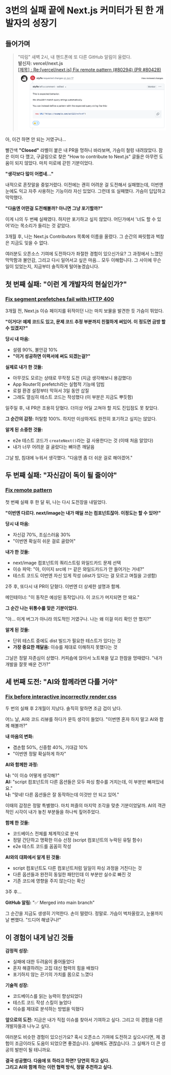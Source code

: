# 3번의 실패 끝에 Next.js 커미터가 된 한 개발자의 성장기

## 들어가며

> "띠링" 새벽 2시, 내 핸드폰에 또 다른 GitHub 알림이 울렸다.  
> **발신자: vercel/next.js**  
> [[제목] : Re:[vercel/next.js] Fix remote pattern (#80294) (PR #80428)](https://github.com/vercel/next.js/pull/80428)  
> ![img.png](next-js-pr-img.png)

아, 이건 하면 안 되는 거였구나...

빨간색 **"Closed"** 라벨이 붙은 내 PR을 멍하니 바라보며, 가슴이 철렁 내려앉았다. 잠은 이미 다 깼고, 구글링으로 찾은 "How to contribute to Next.js" 글들은 아무런 도움이 되지 않았다. 마치 미로에 갇힌 기분이었다.

**"생각보다 많이 어렵네..."**

내적으로 혼잣말을 중얼거렸다. 이전에는 괜히 어려운 걸 도전해서 실패했는데, 이번엔 눈에도 익고 자주 사용하는 기능이라 자신 있었다. 그런데 또 실패했다. 가슴이 답답하고 막막했다.

**"다음엔 어떤걸 도전해볼까? 아니면 그냥 포기할까?"**

이게 나의 두 번째 실패였다. 하지만 포기하고 싶지 않았다. 어딘가에서 '너도 할 수 있어'라는 목소리가 들리는 것 같았다.

3개월 후, 나는 Next.js Contributors 목록에 이름을 올렸다. 그 순간의 짜릿함과 벅참은 지금도 잊을 수 없다.

여러분도 오픈소스 기여에 도전하다가 좌절한 경험이 있으신가요? 그 과정에서 느꼈던 막막함과 불안감, 그리고 다시 일어서고 싶은 마음... 모두 이해합니다. 그 사이에 무슨 일이 있었는지, 지금부터 솔직하게 털어놓겠습니다.

## 첫 번째 실패: "이런 게 개발자의 현실인가?"

### [Fix segment prefetches fail with HTTP 400](https://github.com/vercel/next.js/issues/80014#issuecomment-2927911102)

3개월 전, Next.js 이슈 페이지를 뒤적이던 나는 마치 보물을 발견한 듯 가슴이 뛰었다.

**"이거다! 예제 코드도 있고, 문제 코드 추정 부분까지 친절하게 써있어. 이 정도면 금방 할 수 있겠지?"**

**당시 내 마음:**

- 설렘 90%, 불안감 10%
- **"이거 성공하면 이력서에 써도 되겠는걸?"**

**실제로 내가 한 것들:**

- 아무것도 모르는 상태로 무작정 도전 (지금 생각해보니 용감했다)
- App Router의 prefetch라는 실험적 기능에 덤빔
- 로컬 환경 설정부터 막혀서 3일 동안 삽질
- 그래도 열심히 테스트 코드는 작성했다 (이 부분은 지금도 뿌듯함)

일주일 후, 내 PR은 조용히 닫혔다. 더이상 어딜 고쳐야 할 지도 진입점도 못 찾았다.

**그 순간의 감정:** 허탈함 100%. 하지만 이상하게도 완전히 포기하고 싶지는 않았다.

**알게 된 소중한 것들:**

- e2e 테스트 코드가 `createNext()`라는 걸 사용한다는 것 (이때 처음 알았다)
- 내가 너무 어려운 걸 골랐다는 뼈아픈 깨달음

그날 밤, 침대에 누워서 생각했다. "다음엔 좀 더 쉬운 걸로 해야겠어."

## 두 번째 실패: "자신감이 독이 될 줄이야"

### [Fix remote pattern](https://github.com/vercel/next.js/pull/80428)

첫 번째 실패 후 한 달 뒤, 나는 다시 도전장을 내밀었다.

**"이번엔 다르다. next/image는 내가 매일 쓰는 컴포넌트잖아. 이정도는 할 수 있어!"**

**당시 내 마음:**

- 자신감 70%, 조심스러움 30%
- "이번엔 확실히 쉬운 걸로 골랐어"

**내가 한 것들:**

- next/image 컴포넌트의 쿼리스트링 와일드카드 문제 선택
- 이슈 파악: "아, 이미지 src에 `?*` 같은 와일드카드가 안 들어가는 거네?"
- 테스트 코드도 이번엔 자신 있게 작성 (dist가 있다는 걸 모르고 며칠을 고생함)

2주 후, 또다시 내 PR이 닫혔다. 이번엔 더 상세한 설명과 함께.

메인테이너: "이 동작은 예상된 동작입니다. 이 코드가 머지되면 안 돼요."

**그 순간 나는 뒤통수를 맞은 기분이었다.**

"아... 이게 버그가 아니라 의도적인 거였구나. 나는 왜 이걸 미리 확인 안 했지?"

**알게 된 것들:**

- 단위 테스트 중에도 dist 빌드가 필요한 테스트가 있다는 것
- **가장 중요한 깨달음:** 이슈를 제대로 이해하지 못했다는 것

그날은 정말 자존심이 상했다. 커피숍에 앉아서 노트북을 덮고 한참을 멍때렸다. "내가 개발을 잘못 배운 건가?"

## 세 번째 도전: "AI와 함께라면 다를 거야"

### [Fix before interactive incorrectly render css](https://github.com/vercel/next.js/pull/81146)

두 번의 실패 후 2개월이 지났다. 솔직히 말하면 조금 겁이 났다.

어느 날, AI와 코드 리뷰를 하다가 문득 생각이 들었다. "이번엔 혼자 하지 말고 AI와 함께 해볼까?"

**내 마음의 변화:**

- 겸손함 50%, 신중함 40%, 기대감 10%
- "이번엔 정말 확실하게 하자"

**AI와 함께한 과정:**

**나:** "이 이슈 어떻게 생각해?"  
**AI:** "script 컴포넌트의 다른 옵션들은 모두 파싱 함수를 거치는데, 이 부분만 빠져있네요."  
**나:** "맞네! 다른 옵션들은 잘 동작하는데 이것만 안 되고 있어."

이때의 감정은 정말 특별했다. 마치 퍼즐의 마지막 조각을 맞춘 기분이었달까. AI의 객관적인 시각이 내가 놓친 부분들을 하나씩 짚어주었다.

**함께 한 것들:**

- 코드베이스 전체를 체계적으로 분석
- 정말 간단하고 명확한 이슈 선정 (script 컴포넌트의 누락된 유틸 함수)
- e2e 테스트 코드를 꼼꼼히 작성

**AI와의 대화에서 알게 된 것들:**

- script 컴포넌트도 다른 컴포넌트처럼 일일이 파싱 과정을 거친다는 것
- 다른 옵션들과 완전히 동일한 패턴인데 이 부분만 실수로 빠진 것
- 기존 코드에 영향을 주지 않는다는 확신

3주 후...

**GitHub 알림:** "✅ Merged into main branch"

그 순간을 지금도 생생히 기억한다. 손이 떨렸다. 정말로. 가슴이 벅차올랐고, 눈물까지 날 뻔했다. "드디어 해냈구나!"

## 이 경험이 내게 남긴 것들

**감정적 성장:**

- 실패에 대한 두려움이 줄어들었다
- 혼자 해결하려는 고집 대신 협력의 힘을 배웠다
- 포기하지 않는 끈기의 가치를 몸으로 느꼈다

**기술적 성장:**

- 코드베이스를 읽는 능력이 향상되었다
- 테스트 코드 작성 스킬이 늘었다
- 이슈를 제대로 분석하는 방법을 익혔다

**앞으로의 도전:**
지금은 내가 직접 이슈를 찾아서 기여하고 싶다. 그리고 이 경험을 다른 개발자들과 나누고 싶다.

여러분도 비슷한 경험이 있으신가요? 혹시 오픈소스 기여에 도전하고 싶으시다면, 제 경험이 조금이라도 도움이 되었으면 좋겠습니다. 실패해도 괜찮습니다. 그 실패가 더 큰 성공의 발판이 될 테니까요.

**결국 성공했다. 다음에 또 하라고 하면? 당연히 하고 싶다.**  
**그리고 AI와 함께 하는 이런 협력 방식, 정말 추천하고 싶다.**
